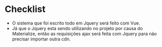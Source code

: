 # Checklist

- O sistema que foi escrito todo em Jquery será feito com Vue.
- Já que o Jquery esta sendo utilizando no projeto por causa do Materialize, então as requisições ajax será feita com Jquery para não precisar importar outra cdn.
